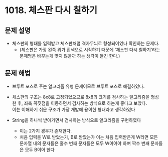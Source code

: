 # 1018. 체스판 다시 칠하기

## 문제 설명

- 체스판의 형태를 입력받고 체스판처럼 격자무늬로 형성되어있나 확인하는 문제다.  
  - (체스판은 가장 왼쪽 위가 흰색으로 시작하기 때문에 '체스판 다시 칠하기'라는 문제명은 바꾸는게 맞지 않을까 하는 생각이 들긴 한다.)

## 문제 해법

- 브루트 포스로 푸는 알고리즘 유형 문제이므로 브루트 포스로 해결하였다.

- 체스판의 구조는 8x8로 고정되었으므로 8x8의 크기를 검사하는 알고리즘을 형성한 후, 좌측 꼭짓점을 이동하면서 검사하는 방식으로 하는게 좋다고 보았다.  
이는 이해하기 쉬운 구조가 가장 개발에 용이한 형태라고 생각하였다

- String을 하나씩 받아가면서 검사하는 방식으로 알고리즘을 구현하였다
  - 이는 2가지 경우가 존재한다.
  - 처음 입력을 W로 받았는가, B로 받았는가
  이는 처음 입력받은게 W라면 모든 문자열 내의 문자들은 홀수 번째 문자들은 모두 W이어야 하며 짝수 번째 문자들은 모두 B이어 한다